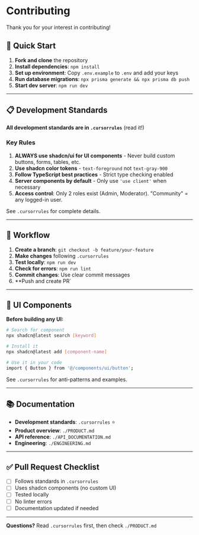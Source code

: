 # Contributing

Thank you for your interest in contributing!

## 🚀 Quick Start

1. **Fork and clone** the repository
2. **Install dependencies**: `npm install`
3. **Set up environment**: Copy `.env.example` to `.env` and add your keys
4. **Run database migrations**: `npx prisma generate && npx prisma db push`
5. **Start dev server**: `npm run dev`

---

## 📋 Development Standards

**All development standards are in `.cursorrules`** (read it!)

### Key Rules

1. **ALWAYS use shadcn/ui for UI components** - Never build custom buttons, forms, tables, etc.
2. **Use shadcn color tokens** - `text-foreground` not `text-gray-900`
3. **Follow TypeScript best practices** - Strict type checking enabled
4. **Server components by default** - Only use `'use client'` when necessary
5. **Access control**: Only 2 roles exist (Admin, Moderator). "Community" = any logged-in user.

See `.cursorrules` for complete details.

---

## 🔄 Workflow

1. **Create a branch**: `git checkout -b feature/your-feature`
2. **Make changes** following `.cursorrules`
3. **Test locally**: `npm run dev`
4. **Check for errors**: `npm run lint`
5. **Commit changes**: Use clear commit messages
6. **Push and create PR`

---

## 🎨 UI Components

**Before building any UI:**

```bash
# Search for component
npx shadcn@latest search [keyword]

# Install it
npx shadcn@latest add [component-name]

# Use it in your code
import { Button } from '@/components/ui/button';
```

See `.cursorrules` for anti-patterns and examples.

---

## 📚 Documentation

- **Development standards**: `.cursorrules` ⭐
- **Product overview**: `./PRODUCT.md`
- **API reference**: `./API_DOCUMENTATION.md`
- **Engineering**: `./ENGINEERING.md`

---

## ✅ Pull Request Checklist

- [ ] Follows standards in `.cursorrules`
- [ ] Uses shadcn components (no custom UI)
- [ ] Tested locally
- [ ] No linter errors
- [ ] Documentation updated if needed

---

**Questions?** Read `.cursorrules` first, then check `./PRODUCT.md`
